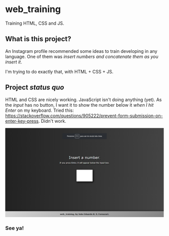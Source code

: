 # web_training
Training HTML, CSS and JS.

## What is this project?

An Instagram profile recommended some ideas to train developing in any language. One of them was
_insert numbers and concatenate them as you insert it_.

I'm trying to do exactly that, with HTML + CSS + JS.

## Project _status quo_

HTML and CSS are nicely working. JavaScript isn't doing anything (yet). As the _input_ has no button, I want it to show the number
below it _when I hit Enter_ on my keyboard. Tried this: https://stackoverflow.com/questions/905222/prevent-form-submission-on-enter-key-press. Didn't work.

![Current visual of the project](https://github.com/joaoefornazari/web_training/blob/main/website1.png?raw=true)

### See ya!
